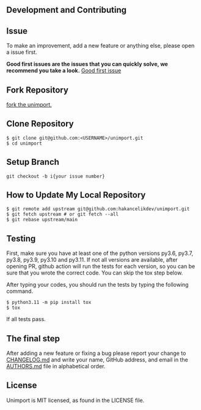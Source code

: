 ## Development and Contributing

## Issue

To make an improvement, add a new feature or anything else, please open a issue first.

**Good first issues are the issues that you can quickly solve, we recommend you take a
look.**
[Good first issue](https://github.com/hakancelikdev/unimport/labels/good%20first%20issue)

## Fork Repository

[fork the unimport.](https://github.com/hakancelikdev/unimport/fork)

## Clone Repository

```shell
$ git clone git@github.com:<USERNAME>/unimport.git
$ cd unimport
```

## Setup Branch

```shell
git checkout -b i{your issue number}
```

## How to Update My Local Repository

```shell
$ git remote add upstream git@github.com:hakancelikdev/unimport.git
$ git fetch upstream # or git fetch --all
$ git rebase upstream/main
```

## Testing

First, make sure you have at least one of the python versions py3.6, py3.7, py3.8,
py3.9, py3.10 and py3.11. If not all versions are available, after opening PR, github
action will run the tests for each version, so you can be sure that you wrote the
correct code. You can skip the tox step below.

After typing your codes, you should run the tests by typing the following command.

```shell
$ python3.11 -m pip install tox
$ tox
```

If all tests pass.

## The final step

After adding a new feature or fixing a bug please report your change to
[CHANGELOG.md](CHANGELOG.md) and write your name, GitHub address, and email in the
[AUTHORS.md](AUTHORS.md) file in alphabetical order.

## License

Unimport is MIT licensed, as found in the LICENSE file.
